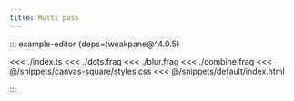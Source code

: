 ```yaml
---
title: Multi pass
---
```


::: example-editor {deps=tweakpane@^4.0.5}

<<< ./index.ts
<<< ./dots.frag
<<< ./blur.frag
<<< ./combine.frag
<<< @/snippets/canvas-square/styles.css
<<< @/snippets/default/index.html

:::
